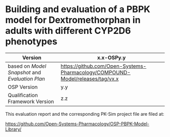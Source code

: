 # Building and evaluation of a PBPK model for Dextromethorphan in adults with different CYP2D6 phenotypes





| Version                                         | x.x-OSPy.y                                                   |
| ----------------------------------------------- | ------------------------------------------------------------ |
| based on *Model Snapshot* and *Evaluation Plan* | https://github.com/Open-Systems-Pharmacology/COMPOUND-Model/releases/tag/vx.x |
| OSP Version                                     | y.y                                                         |
| Qualification Framework Version                 | z.z                                                         |





This evaluation report and the corresponding PK-Sim project file are filed at:

https://github.com/Open-Systems-Pharmacology/OSP-PBPK-Model-Library/

